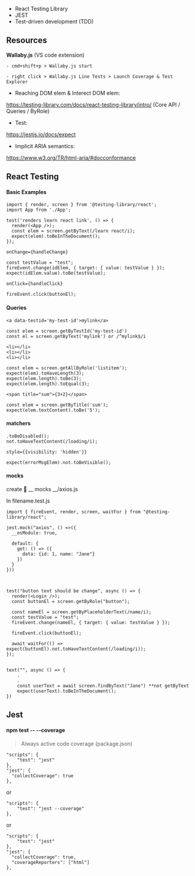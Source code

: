 - React Testing Library
- JEST
- Test-driven development (TDD)

## Resources
**Wallaby.js** (VS code extension)

    - cmd+shift+p > Wallaby.js start
    
    - right click > Wallaby.js Line Tests > Launch Coverage & Test Explorer

- Reaching DOM elem & Interect DOM elem:

https://testing-library.com/docs/react-testing-library/intro/
(Core API / Queries / ByRole)

- Test:

https://jestjs.io/docs/expect

- Implicit ARIA semantics:

https://www.w3.org/TR/html-aria/#docconformance


## React Testing
#### Basic Examples

```
import { render, screen } from '@testing-library/react';
import App from './App';

test('renders learn react link', () => {
  render(<App />);
  const elem = screen.getByText(/learn react/i);
  expect(elem).toBeInTheDocument();
});
```
```
onChange={handleChange}

const testValue = "test";
fireEvent.change(idElem, { target: { value: testValue } });
expect(idElem.value).toBe(testValue);
```
```
onClick={handleClick}

fireEvent.click(buttonEl);
```

#### Queries
```
<a data-testid='my-test-id'>mylink</a>

const elem = screen.getByTestId('my-test-id')
const el = screen.getByText('mylink') or /^mylink$/i
```
```
<li></li>
<li></li>
<li></li>

const elem = screen.getAllByRole('listitem');
expect(elem).toHaveLength(3);
expect(elem.length).toBe(3);
expect(elem.length).toEqual(3);
```

```
<span title="sum">{3+2}</span>

const elem = screen.getByTitle('sum');
expect(elem.textContent).toBe('5');
```

#### matchers
```
.toBeDisabled();
not.toHaveTextContent(/loading/i);
```
```
style={{visibility: 'hidden'}}

expect(errorMsgElem).not.toBeVisible();
```

#### __mocks__
create :file_folder: __ mocks __/axios.js

In filename.test.js
```
import { fireEvent, render, screen, waitFor } from "@testing-library/react";

jest.mock("axios", () =>({
  __esModule: true,

  default: {
    get: () => ({
      data: {id: 1, name: "Jane"}
    })
  }
}))



test("button text should be change", async () => {
  render(<Login />);
  const buttonEl = screen.getByRole("button");
  
  const nameEl = screen.getByPlaceholderText(/name/i);
  const testValue = "test";
  fireEvent.change(nameEl, { target: { value: testValue } });
  
  fireEvent.click(buttonEl);
  
  await waitFor(() => expect(buttonEl).not.toHaveTextContent(/loading/i));
});


text("", async () => {
    .
    .
    const userText = await screen.findByText("Jane") **not getByText
    expect(userText).toBeInTheDocument();
})

```

## Jest
#### npm test -- --coverage

> Always active code coverage (package.json)
```
"scripts": {
    "test": "jest"
},
"jest": {
  "collectCoverage": true
},
```
or
```
"scripts": {
    "test": "jest --coverage"
},
```
or
```
"scripts": {
    "test": "jest"
},
"jest": {
  "collectCoverage": true,
  "coverageReporters": ["html"]
},
```
